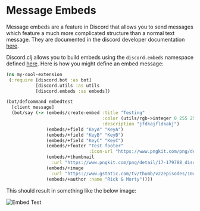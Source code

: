 # Message Embeds

Message embeds are a feature in Discord that allows you to send messages which feature a much more
complicated structure than a normal text message. They are documented in the discord developer
documentation [here](https://discordapp.com/developers/docs/resources/channel#embed-object).

Discord.clj allows you to build embeds using the `discord.embeds` namespace defined
[here](/docs/embeds.md). Here is how you might
define an embed message:

```Clojure
(ns my-cool-extension
 (:require [discord.bot :as bot]
           [discord.utils :as utils
           [discord.embeds :as embeds])

(bot/defcommand embedtest
  [client message]
  (bot/say (-> (embeds/create-embed :title "Testing"
                                    :color (utils/rgb->integer 0 255 255)
                                    :description "jfdkajfldkakj")
               (embeds/+field "KeyA" "KeyA")
               (embeds/+field "KeyB" "KeyB")
               (embeds/+field "KeyC" "KeyC")
               (embeds/+footer "Test footer"
                               :icon-url "https://www.pngkit.com/png/detail/17-179788_discord-logo-01-discord-logo-png.png")
               (embeds/+thumbnail
                 :url "https://www.pngkit.com/png/detail/17-179788_discord-logo-01-discord-logo-png.png")
               (embeds/+image
                 :url "https://www.gstatic.com/tv/thumb/v22episodes/10443766/p10443766_e_v8_ab.jpg")
               (embeds/+author :name "Rick & Morty"))))
```

This should result in something like the below image:

![Embed Test](/resources/images/embedtest.png)
